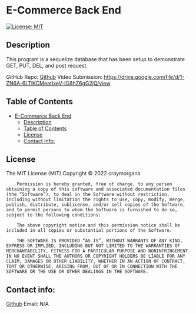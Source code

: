 # E-Commerce Back End

[![License: MIT](https://img.shields.io/badge/License-MIT-yellow.svg)](https://opensource.org/licenses/MIT)

## Description

This program is a sequelize database that has been setup to demonstrate GET, PUT, DEL, and post request.

GitHub Repo:
[Github](<[Github](https://github.com/craymorgana?tab=repositories)>)
Video Submission: https://drive.google.com/file/d/1-ZN6A-6LTlKCMeatIxeV-IG8hZ6gG2jQ/view

## Table of Contents

- [E-Commerce Back End](#e-commerce-back-end)
  - [Description](#description)
  - [Table of Contents](#table-of-contents)
  - [License ](#license-)
  - [Contact info: ](#contact-info-)


## License <a name="license"></a>

The MIT License (MIT) Copyright © 2022 craymorgana

        Permission is hereby granted, free of charge, to any person obtaining a copy of this software and associated documentation files (the “Software”), to deal in the Software without restriction, including without limitation the rights to use, copy, modify, merge, publish, distribute, sublicense, and/or sell copies of the Software, and to permit persons to whom the Software is furnished to do so, subject to the following conditions:

        The above copyright notice and this permission notice shall be included in all copies or substantial portions of the Software.

        THE SOFTWARE IS PROVIDED “AS IS”, WITHOUT WARRANTY OF ANY KIND, EXPRESS OR IMPLIED, INCLUDING BUT NOT LIMITED TO THE WARRANTIES OF MERCHANTABILITY, FITNESS FOR A PARTICULAR PURPOSE AND NONINFRINGEMENT. IN NO EVENT SHALL THE AUTHORS OR COPYRIGHT HOLDERS BE LIABLE FOR ANY CLAIM, DAMAGES OR OTHER LIABILITY, WHETHER IN AN ACTION OF CONTRACT, TORT OR OTHERWISE, ARISING FROM, OUT OF OR IN CONNECTION WITH THE SOFTWARE OR THE USE OR OTHER DEALINGS IN THE SOFTWARE.

## Contact info: <a name="contact"></a>

[Github](https://github.com/craymorgana?tab=repositories)
Email: N/A
